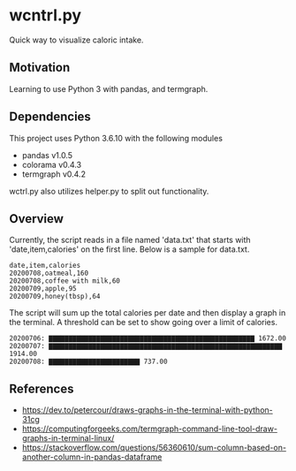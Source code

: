 # wcntrl.py
Quick way to visualize caloric intake.

## Motivation
Learning to use Python 3 with pandas, and termgraph.

## Dependencies 
This project uses Python 3.6.10 with the following modules
- pandas v1.0.5
- colorama v0.4.3
- termgraph v0.4.2

wctrl.py also utilizes helper.py to split out functionality.

## Overview
Currently, the script reads in a file named 'data.txt' that starts with 'date,item,calories' on the first line. Below is a sample for data.txt.
```
date,item,calories
20200708,oatmeal,160
20200708,coffee with milk,60
20200709,apple,95
20200709,honey(tbsp),64
```
The script will sum up the total calories per date and then display a graph in the terminal. A threshold can be set to show going over a limit of calories.
```
20200706: ▇▇▇▇▇▇▇▇▇▇▇▇▇▇▇▇▇▇▇▇▇▇▇▇▇▇▇▇▇▇▇▇▇▇▇▇▇▇▇▇▇▇▇▇▇▇▇▇▇▇▇▇ 1672.00
20200707: ▇▇▇▇▇▇▇▇▇▇▇▇▇▇▇▇▇▇▇▇▇▇▇▇▇▇▇▇▇▇▇▇▇▇▇▇▇▇▇▇▇▇▇▇▇▇▇▇▇▇▇▇▇▇▇▇▇▇▇ 1914.00
20200708: ▇▇▇▇▇▇▇▇▇▇▇▇▇▇▇▇▇▇▇▇▇▇▇ 737.00
```
## References
- https://dev.to/petercour/draws-graphs-in-the-terminal-with-python-31cg
- https://computingforgeeks.com/termgraph-command-line-tool-draw-graphs-in-terminal-linux/
- https://stackoverflow.com/questions/56360610/sum-column-based-on-another-column-in-pandas-dataframe
